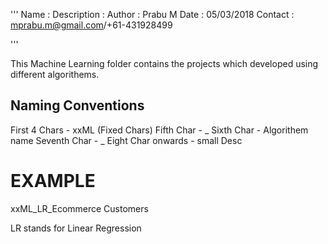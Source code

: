 '''
Name                  : 
Description           : 
Author                : Prabu M
Date                  : 05/03/2018
Contact               : mprabu.m@gmail.com/+61-431928499

'''

This Machine Learning folder contains the projects which developed using different algorithems.

Naming Conventions
------------------

First 4 Chars - xxML (Fixed Chars)
Fifth Char    - _
Sixth Char    - Algorithem name
Seventh Char  - _
Eight Char onwards - small Desc

EXAMPLE
=======

xxML_LR_Ecommerce Customers

LR stands for Linear Regression
